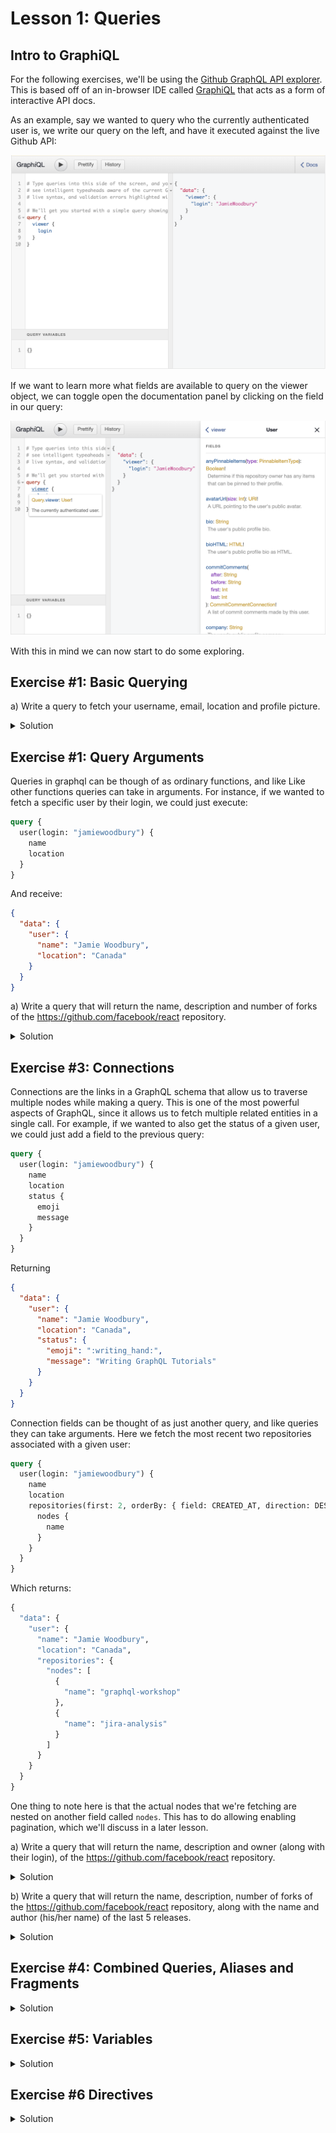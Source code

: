# Lesson 1: Queries

## Intro to GraphiQL

For the following exercises, we'll be using the [Github GraphQL API explorer](https://developer.github.com/v4/explorer/). This is based off of an in-browser IDE called [GraphiQL](https://github.com/graphql/graphiql) that acts as a form of interactive API docs.

As an example, say we wanted to query who the currently authenticated user is, we write our query on the left, and have it executed against the live Github API:

![Viewer Query](./assets/basic_query.png 'Viewer Query')

If we want to learn more what fields are available to query on the viewer object, we can toggle open the documentation panel by clicking on the field in our query:

![GraphiQL API Docs](./assets/docs.png 'GraphiQL API Docs')

With this in mind we can now start to do some exploring.

## Exercise #1: Basic Querying

a) Write a query to fetch your username, email, location and profile picture.

<details>
  <summary>Solution</summary>

```graphql
query {
  viewer {
    login
    email
    location
    avatarUrl
  }
}
```

</details>

## Exercise #1: Query Arguments

Queries in graphql can be though of as ordinary functions, and like Like other functions queries can take in arguments. For instance, if we wanted to fetch a specific user by their login, we could just execute:

```graphql
query {
  user(login: "jamiewoodbury") {
    name
    location
  }
}
```

And receive:

```json
{
  "data": {
    "user": {
      "name": "Jamie Woodbury",
      "location": "Canada"
    }
  }
}
```

a) Write a query that will return the name, description and number of forks of the https://github.com/facebook/react repository.

<details>
  <summary>Solution</summary>

```graphql
query {
  repository(owner: "facebook", name: "react") {
    name
    description
    forkCount
  }
}
```

</details>

## Exercise #3: Connections

Connections are the links in a GraphQL schema that allow us to traverse multiple nodes while making a query. This is one of the most powerful aspects of GraphQL, since it allows us to fetch multiple related entities in a single call. For example, if we wanted to also get the status of a given user, we could just add a field to the previous query:

```graphql
query {
  user(login: "jamiewoodbury") {
    name
    location
    status {
      emoji
      message
    }
  }
}
```

Returning

```json
{
  "data": {
    "user": {
      "name": "Jamie Woodbury",
      "location": "Canada",
      "status": {
        "emoji": ":writing_hand:",
        "message": "Writing GraphQL Tutorials"
      }
    }
  }
}
```

Connection fields can be thought of as just another query, and like queries they can take arguments. Here we fetch the most recent two repositories associated with a given user:

```graphql
query {
  user(login: "jamiewoodbury") {
    name
    location
    repositories(first: 2, orderBy: { field: CREATED_AT, direction: DESC }) {
      nodes {
        name
      }
    }
  }
}
```

Which returns:

```graphql
{
  "data": {
    "user": {
      "name": "Jamie Woodbury",
      "location": "Canada",
      "repositories": {
        "nodes": [
          {
            "name": "graphql-workshop"
          },
          {
            "name": "jira-analysis"
          }
        ]
      }
    }
  }
}
```

One thing to note here is that the actual nodes that we're fetching are nested on another field called `nodes`. This has to do allowing enabling pagination, which we'll discuss in a later lesson.

a) Write a query that will return the name, description and owner (along with their login), of the https://github.com/facebook/react repository.

<details>
  <summary>Solution</summary>

```graphql
query {
  repository(owner: "facebook", name: "react") {
    name
    description
    forkCount
    owner {
      login
    }
  }
}
```

</details>

b) Write a query that will return the name, description, number of forks of the https://github.com/facebook/react repository, along with the name and author (his/her name) of the last 5 releases.

<details>
  <summary>Solution</summary>

```graphql
query {
  repository(owner: "facebook", name: "react") {
    name
    description
    forkCount
    releases(last: 5) {
      nodes {
        name
        author {
          name
        }
      }
    }
  }
}
```

</details>

## Exercise #4: Combined Queries, Aliases and Fragments

<details>
  <summary>Solution</summary>

```graphql
query {
  viewer {
    login
  }
}
```

</details>

## Exercise #5: Variables

<details>
  <summary>Solution</summary>

```graphql

```

</details>

## Exercise #6 Directives

<details>
  <summary>Solution</summary>

```graphql

```

</details>
